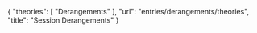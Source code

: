 {
    "theories": [
        "Derangements"
    ],
    "url": "entries/derangements/theories",
    "title": "Session Derangements"
}